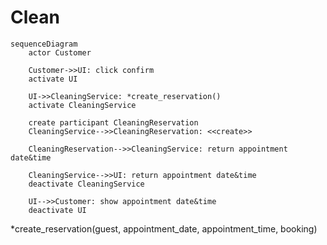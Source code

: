 # Clean
``` mermaid
sequenceDiagram
    actor Customer
        
    Customer->>UI: click confirm
    activate UI
    
    UI->>CleaningService: *create_reservation()
    activate CleaningService

    create participant CleaningReservation
    CleaningService-->>CleaningReservation: <<create>>

    CleaningReservation-->>CleaningService: return appointment date&time

    CleaningService-->>UI: return appointment date&time
    deactivate CleaningService

    UI-->>Customer: show appointment date&time
    deactivate UI

```

*create_reservation(guest, appointment_date, appointment_time, booking)
